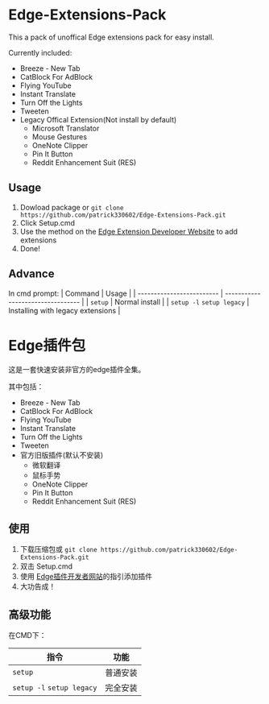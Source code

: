# Edge-Extensions-Pack

This a pack of unoffical Edge extensions pack for easy install.

Currently included:

+ Breeze - New Tab
+ CatBlock For AdBlock
+ Flying YouTube
+ Instant Translate
+ Turn Off the Lights
+ Tweeten
+ Legacy Offical Extension(Not install by default)
  - Microsoft Translator
  - Mouse Gestures
  - OneNote Clipper
  - Pin It Button
  - Reddit Enhancement Suit (RES)

## Usage

1. Dowload package or `git clone https://github.com/patrick330602/Edge-Extensions-Pack.git`
2. Click Setup.cmd
3. Use the method on the [Edge Extension Developer Website](https://developer.microsoft.com/en-us/microsoft-edge/platform/documentation/extensions/adding-and-removing-extensions/) to add extensions
4. Done!

## Advance
 In cmd prompt:
| Command                   | Usage                             |
| ------------------------- | --------------------------------- |
| `setup`                   | Normal install                    |
| `setup -l` `setup legacy` | Installing with legacy extensions |





# Edge插件包

这是一套快速安装非官方的edge插件全集。

其中包括：

- Breeze - New Tab
- CatBlock For AdBlock
- Flying YouTube
- Instant Translate
- Turn Off the Lights
- Tweeten
- 官方旧版插件(默认不安装)
  - 微软翻译
  - 鼠标手势
  - OneNote Clipper
  - Pin It Button
  - Reddit Enhancement Suit (RES)

## 使用

1. 下载压缩包或 `git clone https://github.com/patrick330602/Edge-Extensions-Pack.git`
2. 双击 Setup.cmd
3. 使用 [Edge插件开发者网站](https://developer.microsoft.com/en-us/microsoft-edge/platform/documentation/extensions/adding-and-removing-extensions/)的指引添加插件
4. 大功告成！

## 高级功能

在CMD下：

| 指令                        | 功能   |
| ------------------------- | ---- |
| `setup`                   | 普通安装 |
| `setup -l` `setup legacy` | 完全安装 |

